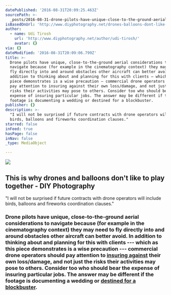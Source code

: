 ```yaml
---
datePublished: '2016-08-31T20:09:25.463Z'
sourcePath: >-
  _posts/2016-08-31-drone-pilots-have-unique-close-to-the-ground-aerial-conside.md
isBasedOnUrl: 'http://www.diyphotography.net/drones-balloons-dont-like-play-together/'
author:
  - name: Udi Tirosh
    url: 'http://www.diyphotography.net/author/udi-tirosh/'
    avatar: {}
via: {}
dateModified: '2016-08-31T20:09:06.799Z'
title: >-
  Drone pilots have unique, close-to-the-ground aerial considerations to
  navigate because (for example in the cinematography context) they may need to
  fly directly into and around obstacles other aircraft can better avoid. In
  addition to thinking about and planning for this with clients — which as this
  piece demonstrates is a wise precaution — commercial drone operators should
  pay attention to insuring against their own loss/damage, and not just the
  risks their activities may pose to others. Consider too who should bear the
  expense of insuring particular jobs. The answer may be different if the
  footage is documenting a wedding or destined for a blockbuster.
publisher: {}
description: >-
  "I will not be surprised if future contracts with drone operators will include
  birds, balloons and fireworks coordination clauses."
starred: false
inFeed: true
hasPage: false
inNav: false
_type: MediaObject

---
```

<article style=""><img src="https://imgflo.herokuapp.com/graph/2b2431f8e7ba7b0/3afbf7cb7e11c1332666f95287cba24d/noop.jpg?input=http%3A%2F%2Fwww.diyphotography.net%2Fwordpress%2Fwp-content%2Fuploads%2F2016%2F08%2Fdrone-broken-01.jpg" /><h1>This is why drones and balloons don't like to play together - DIY Photography</h1><p>"I will not be surprised if future contracts with drone operators will include birds, balloons and fireworks coordination clauses."</p></article>

### Drone pilots have unique, close-to-the-ground aerial considerations to navigate because (for example in the cinematography context) they may need to fly directly into and around obstacles other aircraft can better avoid. In addition to thinking about and planning for this with clients --- which as this piece demonstrates is a wise precaution --- commercial drone operators should pay attention to [insuring against][0] their own loss/damage, and not just the risks their activities may pose to others. Consider too who should bear the expense of insuring particular jobs. The answer may be different if the footage is documenting a wedding or [destined for a blockbuster][1].

[0]: http://www.aig.com/business/insurance/specialty/unmanned-aircraft-solutions "AIG's UAS insurance page"
[1]: http://skytango.com/drones-in-movies-7-hollywood-movies-filmed-with-drones/ "Drones In Movies: 7 Hollywood Movies Filmed With Drones"